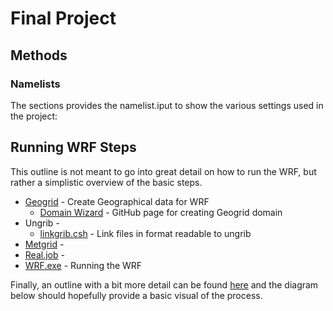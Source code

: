 # Final Project

## Methods

### Namelists
The sections provides the namelist.iput to show the various settings used in the project:


## Running WRF Steps
This outline is not meant to go into great detail on how to run the WRF, but rather a simplistic overview of the basic steps. 
* <a href="https://github.com/jcorner1/NIU_Masters/blob/main/NWP/project/Files/geogrid.job">Geogrid</a> - Create Geographical data for WRF
  * <a href="https://jiririchter.github.io/WRFDomainWizard/">Domain Wizard</a> - GitHub page for creating Geogrid domain
* Ungrib - 
  * <a href="https://github.com/jcorner1/NIU_Masters/blob/main/NWP/project/Files/link_grib.csh">linkgrib.csh</a> - Link files in format readable to ungrib
* <a href="https://github.com/jcorner1/NIU_Masters/blob/main/NWP/project/Files/metgrid.job">Metgrid</a> - 
* <a href="https://github.com/jcorner1/NIU_Masters/blob/main/NWP/project/Files/real.job">Real.job</a> - 
* <a href="https://github.com/jcorner1/NIU_Masters/blob/main/NWP/project/Files/wrf.job">WRF.exe</a> - Running the WRF

Finally, an outline with a bit more detail can be found <a href="https://docs.google.com/document/d/1LsTXlVE2OE-Uov-DA3PnJBMGP3Ji-BraFDcpkfGKr4k/edit?usp=drive_link">here</a> and the diagram below should hopefully provide a basic visual of the process. 
